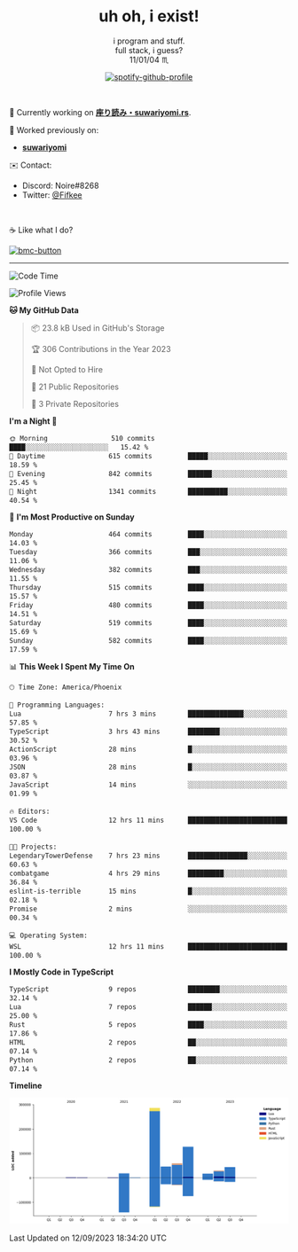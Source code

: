 <!--
**Nowaaru/nowaaru** is a ✨ _special_ ✨ repository because its `README.md` (this file) appears on your GitHub profile.

Here are some ideas to get you started:

- 🔭 I’m currently working on ...
- 🌱 I’m currently learning ...
- 👯 I’m looking to collaborate on ...
- 🤔 I’m looking for help with ...
- 💬 Ask me about ...
- 📫 How to reach me: ...
- 😄 Pronouns: ...
- ⚡ Fun fact: ...
-->

<h1 align="center"> uh oh, i exist!</h1>

<p align="center">
  i program and stuff.<br/>
  full stack, i guess?<br/>
  11/01/04 ♏ 
</p>

<!--
<p align="center">
╭──────────────────────────╮<br/>
│                        <a href="https://open.spotify.com/track/5iY3ZEHlQGFosdnROBDIg7?si=d7fd7fe8c7a747a1">Lavender</a>                      │<br/>
│               <a href="https://open.spotify.com/artist/6oeSQ4qmDQ7n89Rdt6tLLn?si=2773a05ce8b94a6c"><code>Rav</code></a>, <a href="https://open.spotify.com/artist/3vxcGARzVb3sETtt0Jxp7v?si=a4d26afacb46454f"><code>Kill Bill: The Rapper</code></a>               │<br/>
│             00:29 <a href="https://www.youtube.com/watch?v=dQw4w9WgXcQ">━━⬤</a>─────── 02:19              │<br/>
╰──────────────────────────╯<br/>
</p>
-->

<div align="center">

[![spotify-github-profile](https://spotify-github-profile.vercel.app/api/view?uid=fifkee&cover_image=true&theme=novatorem&bar_color=53b14f&bar_color_cover=true)](https://spotify-github-profile.vercel.app/api/view?uid=fifkee&redirect=true)

</div>
<br />

🦀 Currently working on **[座り読み・suwariyomi.rs](https://github.com/Nowaaru/suwariyomi.rs)**.

💫 Worked previously on: 
- **[suwariyomi](https://github.com/Nowaaru/suwariyomi)**



✉️ Contact:
- Discord: Noire#8268
- Twitter: <a href=https://twitter.com/@Fifkee>@Fifkee</a>

<br />

☕ Like what I do?

<a href="https://www.buymeacoffee.com/noire">
<img width="136" alt="bmc-button" src="https://user-images.githubusercontent.com/16274568/185726271-65d08167-e68c-49b1-bc12-8813b73cf0c0.png"></a>


---

<!--START_SECTION:waka-->
![Code Time](http://img.shields.io/badge/Code%20Time-602%20hrs%2030%20mins-blue)

![Profile Views](http://img.shields.io/badge/Profile%20Views-0-blue)

**🐱 My GitHub Data** 

> 📦 23.8 kB Used in GitHub's Storage 
 > 
> 🏆 306 Contributions in the Year 2023
 > 
> 🚫 Not Opted to Hire
 > 
> 📜 21 Public Repositories 
 > 
> 🔑 3 Private Repositories 
 > 
**I'm a Night 🦉** 

```text
🌞 Morning                510 commits         ████░░░░░░░░░░░░░░░░░░░░░   15.42 % 
🌆 Daytime                615 commits         █████░░░░░░░░░░░░░░░░░░░░   18.59 % 
🌃 Evening                842 commits         ██████░░░░░░░░░░░░░░░░░░░   25.45 % 
🌙 Night                  1341 commits        ██████████░░░░░░░░░░░░░░░   40.54 % 
```
📅 **I'm Most Productive on Sunday** 

```text
Monday                   464 commits         ████░░░░░░░░░░░░░░░░░░░░░   14.03 % 
Tuesday                  366 commits         ███░░░░░░░░░░░░░░░░░░░░░░   11.06 % 
Wednesday                382 commits         ███░░░░░░░░░░░░░░░░░░░░░░   11.55 % 
Thursday                 515 commits         ████░░░░░░░░░░░░░░░░░░░░░   15.57 % 
Friday                   480 commits         ████░░░░░░░░░░░░░░░░░░░░░   14.51 % 
Saturday                 519 commits         ████░░░░░░░░░░░░░░░░░░░░░   15.69 % 
Sunday                   582 commits         ████░░░░░░░░░░░░░░░░░░░░░   17.59 % 
```


📊 **This Week I Spent My Time On** 

```text
🕑︎ Time Zone: America/Phoenix

💬 Programming Languages: 
Lua                      7 hrs 3 mins        ██████████████░░░░░░░░░░░   57.85 % 
TypeScript               3 hrs 43 mins       ████████░░░░░░░░░░░░░░░░░   30.52 % 
ActionScript             28 mins             █░░░░░░░░░░░░░░░░░░░░░░░░   03.96 % 
JSON                     28 mins             █░░░░░░░░░░░░░░░░░░░░░░░░   03.87 % 
JavaScript               14 mins             ░░░░░░░░░░░░░░░░░░░░░░░░░   01.99 % 

🔥 Editors: 
VS Code                  12 hrs 11 mins      █████████████████████████   100.00 % 

🐱‍💻 Projects: 
LegendaryTowerDefense    7 hrs 23 mins       ███████████████░░░░░░░░░░   60.63 % 
combatgame               4 hrs 29 mins       █████████░░░░░░░░░░░░░░░░   36.84 % 
eslint-is-terrible       15 mins             █░░░░░░░░░░░░░░░░░░░░░░░░   02.18 % 
Promise                  2 mins              ░░░░░░░░░░░░░░░░░░░░░░░░░   00.34 % 

💻 Operating System: 
WSL                      12 hrs 11 mins      █████████████████████████   100.00 % 
```

**I Mostly Code in TypeScript** 

```text
TypeScript               9 repos             ████████░░░░░░░░░░░░░░░░░   32.14 % 
Lua                      7 repos             ██████░░░░░░░░░░░░░░░░░░░   25.00 % 
Rust                     5 repos             ████░░░░░░░░░░░░░░░░░░░░░   17.86 % 
HTML                     2 repos             ██░░░░░░░░░░░░░░░░░░░░░░░   07.14 % 
Python                   2 repos             ██░░░░░░░░░░░░░░░░░░░░░░░   07.14 % 
```



**Timeline**

![Lines of Code chart](https://raw.githubusercontent.com/Nowaaru/Nowaaru/main/assets/bar_graph.png)


 Last Updated on 12/09/2023 18:34:20 UTC
<!--END_SECTION:waka-->

<!--
[![Nowaaru's GitHub stats](https://github-readme-stats.vercel.app/api?username=Nowaaru&theme=dracula&show_icons=true)](https://github.com/anuraghazra/github-readme-stats)

[![Top Langs](https://github-readme-stats.vercel.app/api/top-langs/?username=Nowaaru&layout=compact&theme=dracula)](https://github.com/anuraghazra/github-readme-stats)
-->
